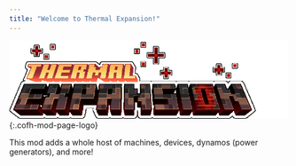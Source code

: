 ```yaml
---
title: "Welcome to Thermal Expansion!"
---
```


![Thermal Expansion Logo](/assets/images/logos/1.16/thermal-expansion.png){:.cofh-mod-page-logo}

This mod adds a whole host of machines, devices, dynamos (power generators), and more!
